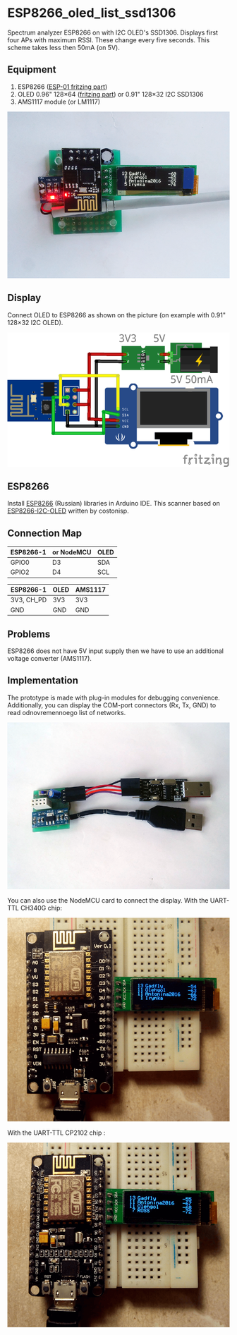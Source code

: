 # ESP8266_oled_list_ssd1306

Spectrum analyzer ESP8266 on with I2C OLED's SSD1306. Displays first four APs with maximum RSSI. These change every five seconds. This scheme takes less then 50mA (on 5V).

## Equipment

1. ESP8266 ([ESP-01 fritzing part](../../fritzing-parts/ESP8266-1.fzpz))
2. OLED 0.96" 128×64 ([fritzing part](../../fritzing-parts/OLED%200.96%20128x64%20I2C%20SSD1306.fzpz)) or 0.91" 128×32 I2C SSD1306
3. AMS1117 module (or LM1117)

![ESP8266_oled_list_ssd1306_photo](./pics/ESP8266_oled_list_ssd1306.png)

## Display

Connect OLED to ESP8266 as shown on the picture (on example with 0.91" 128×32 I2C OLED).

![ESP8266_oled_list_ssd1306_scheme](./fritzing-scheme/ESP8266_oled_list_ssd1306_bb.png)

## ESP8266

Install [ESP8266](http://esp8266.ru/arduino-ide-esp8266/#fast-start) (Russian) libraries in Arduino IDE. This scanner based on [ESP8266-I2C-OLED](https://github.com/costonisp/ESP8266-I2C-OLED) written by costonisp.

## Connection Map

| ESP8266-1    | or NodeMCU   | OLED          |
| ------------ | ------------ | ------------- |
| GPIO0        | D3           | SDA           |
| GPIO2        | D4           | SCL           |

| ESP8266-1    | OLED         | AMS1117       |
| ------------ | ------------ | ------------- |
| 3V3, CH_PD   | 3V3          | 3V3           |
| GND          | GND          | GND           |

## Problems

ESP8266 does not have 5V input supply then we have to use an additional voltage converter (AMS1117).

## Implementation

The prototype is made with plug-in modules for debugging convenience. Additionally, you can display the COM-port connectors (Rx, Tx, GND) to read odnovremennoego list of networks.

![ESP8266_oled_list_ssd1306_photo](./pics/ESP8266_oled_list_ssd1306_2.png)

You can also use the NodeMCU card to connect the display. With the UART-TTL CH340G chip:

![ESP8266_oled_list_ssd1306_photo](./pics/ESP8266_oled_list_ssd1306_3.png)

With the UART-TTL CP2102 chip :

![ESP8266_oled_list_ssd1306_photo](./pics/ESP8266_oled_list_ssd1306_4.png)